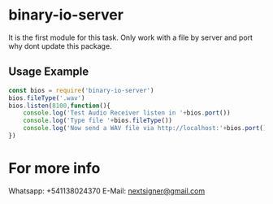 # binary-io-server

It is the first module for this task. Only work with a file by server and port why dont update this package.

## Usage Example

```JavaScript
const bios = require('binary-io-server')
bios.fileType('.wav') 
bios.listen(8100,function(){ 
	console.log('Test Audio Receiver listen in '+bios.port()) 
	console.log('Type file '+bios.fileType()) 
	console.log('Now send a WAV file via http://localhost:'+bios.port()+'/filereceiver') 
})
```
# For more info
Whatsapp: +541138024370
E-Mail: nextsigner@gmail.com
 
